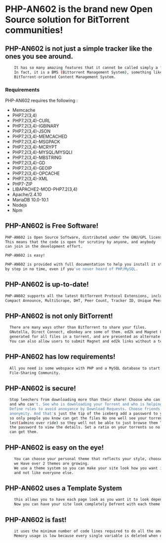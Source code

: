 # PHP-AN602 is the brand new Open Source solution for BitTorrent communities!

## PHP-AN602 is not just a simple tracker like the ones you see around.
```bash
	It has so many amazing features that it cannot be called simply a "Tracker".
	In fact, it is a BMS (Bittorrent Management System), something like a 
	BitTorrent-oriented Content Management System.
```

### Requirements ###

PHP-AN602 requires the following :
- Memcache
- PHP7.2(3,4)
- PHP7.2(3,4)-CURL
- PHP7.2(3,4)-IGBINARY
- PHP7.2(3,4)-JSON
- PHP7.2(3,4)-MEMCACHED
- PHP7.2(3,4)-MSGPACK
- PHP7.2(3,4)-MCRYPT
- PHP7.2(3,4)-MYSQL/MYSQLI
- PHP7.2(3,4)-MBSTRING
- PHP7.2(3,4)-GD
- PHP7.2(3,4)-GEOIP
- PHP7.2(3,4)-OPCACHE
- PHP7.2(3,4)-XML
- PHP7-ZIP
- LIBAPACHE2-MOD-PHP7.2(3,4)
- Apache/2.4.10
- MariaDB 10.0-10.1
- Nodejs
- Npm

## PHP-AN602 is Free Software!
```bash
PHP-AN602 is Open Source Software, distributed under the GNU/GPL license. 
This means that the code is open for scrutiny by anyone, and anybody 
can join in the development effort.

PHP-AN602 is easy!

PHP-AN602 is provided with full documentation to help you install it step 
by step in no time, even if you've never heard of PHP/MySQL.
```

## PHP-AN602 is up-to-date!
```bash
PHP-AN602 supports all the latest BitTorrent Protocol Extensions, including 
Compact Announce, MultiScrape, DHT, Peer Count, Tracker ID, Unique Peer ID, Backup Tracker, etc.
 ```
  
## PHP-AN602 is not only BitTorrent!
```bash
  There are many ways other than BitTorrent to share your files. 
  GNutella, Direct Connect, eDonkey are some of them. ed2k and Magnet URIs are automatically 
  generated for all files in a torrent, and are presented as alternate Links.
  You can also allow users to submit Magnet and ed2k links without a torrent.
 ```
 
## PHP-AN602 has low requirements!
```bash
  All you need is some webspace with PHP and a MySQL database to start building your 
  File-Sharing Community.
```

## PHP-AN602 is secure!
```bash
  Stop leechers from downloading more than their share! Choose who can download your files 
  and who can't. See who is downloading your Torrent and who is helping you share it. 
  Define rules to avoid annoyance by Download Requests. Choose friends and foes. Keep your 
  anonymity. And that's just the tip of the iceberg add a password to your torrent download 
  so only people you know can get the files No one well see your torrent in the torrent 
  lest(admins over ride) so they well not be able to just browse them They would even need 
  the password to view the details. Set a ratio on your torrents so no one with a low ratio 
  can get them.
```

## PHP-AN602 is easy on the eye!
```bash
	You can choose your personal theme that reflects your style, choose your avatar displayed next to comments you make ..
	we Have over 2 themes are growing.
	We use a theme system so you can make your site look how you want it to
	and not like everyone else.
```

## PHP-AN602 uses a Template System
```bash
	this allows you to have each page look as you want it to look depending on the theme you use
	Now you can have your site look completely Defrent with each theme.
```

## PHP-AN602 is fast!
```bash
	it uses the minimum number of code lines required to do all the amazing things it does. 
	Memory usage is low because every single variable is deleted when not needed 	any more.
```
